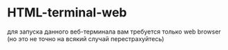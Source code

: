 # HTML-terminal-web

для запуска данного веб-терминала вам требуется только web browser (но это не точно на всякий случай перестрахуйтесь)